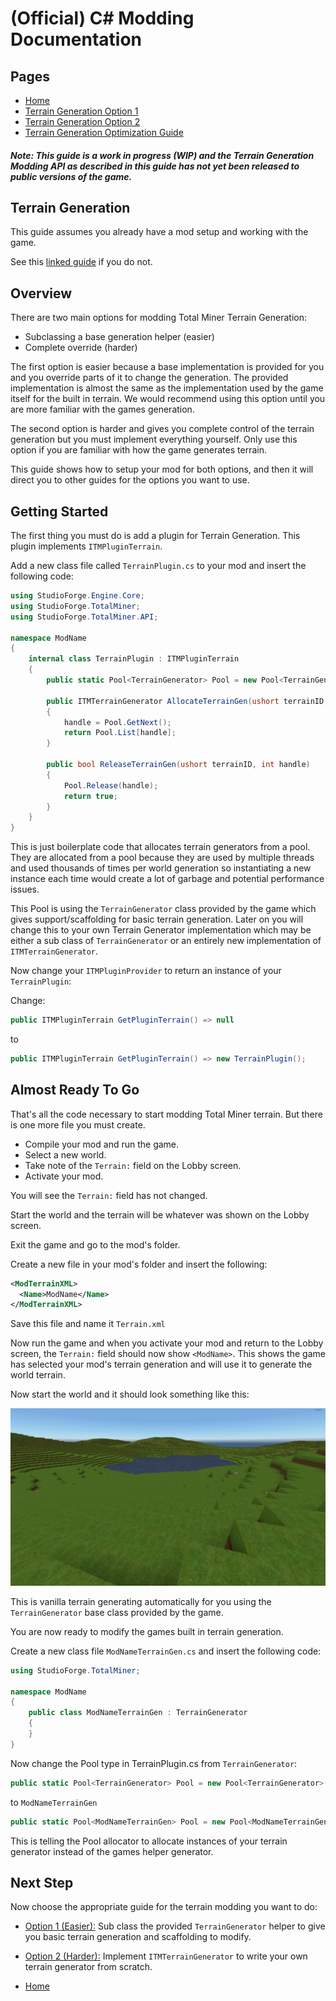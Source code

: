 
# (Official) C# Modding Documentation

## Pages

- [Home](../index)
- [Terrain Generation Option 1](terrain1)
- [Terrain Generation Option 2](terrain2)
- [Terrain Generation Optimization Guide](terrain_opt)

##### **Note:** This guide is a work in progress (WIP) and the Terrain Generation Modding API as described in this guide has not yet been released to public versions of the game.



## Terrain Generation

This guide assumes you already have a mod setup and working with the game.

See this [linked guide](https://github.com/DaveTheMonitor/TMModTutorial/blob/master/README.md) if you do not.

## Overview

There are two main options for modding Total Miner Terrain Generation:
- Subclassing a base generation helper (easier)
- Complete override (harder)

The first option is easier because a base implementation is provided for you and you override parts of it to change the generation. The provided implementation is almost the same as the implementation used by the game itself for the built in terrain. We would recommend using this option until you are more familiar with the games generation.

The second option is harder and gives you complete control of the terrain generation but you must implement everything yourself. Only use this option if you are familiar with how the game generates terrain.

This guide shows how to setup your mod for both options, and then it will direct you to other guides for the options you want to use.

## Getting Started

The first thing you must do is add a plugin for Terrain Generation. This plugin implements `ITMPluginTerrain`.

Add a new class file called `TerrainPlugin.cs` to your mod and insert the following code:
```cs
using StudioForge.Engine.Core;
using StudioForge.TotalMiner;
using StudioForge.TotalMiner.API;

namespace ModName
{
    internal class TerrainPlugin : ITMPluginTerrain
    {
        public static Pool<TerrainGenerator> Pool = new Pool<TerrainGenerator>();

        public ITMTerrainGenerator AllocateTerrainGen(ushort terrainID, out int handle)
        {
            handle = Pool.GetNext();
            return Pool.List[handle];
        }

        public bool ReleaseTerrainGen(ushort terrainID, int handle)
        {
            Pool.Release(handle);
            return true;
        }
    }
}
```
This is just boilerplate code that allocates terrain generators from a pool. They are allocated from a pool because they are used by multiple threads and used thousands of times per world generation so instantiating a new instance each time would create a lot of garbage and potential performance issues.

This Pool is using the `TerrainGenerator` class provided by the game which gives support/scaffolding for basic terrain generation. Later on you will change this to your own Terrain Generator implementation which may be either a sub class of `TerrainGenerator` or an entirely new implementation of `ITMTerrainGenerator`.

Now change your `ITMPluginProvider` to return an instance of your `TerrainPlugin`:

Change:
```cs
public ITMPluginTerrain GetPluginTerrain() => null
```
to 
```cs
public ITMPluginTerrain GetPluginTerrain() => new TerrainPlugin();
```

## Almost Ready To Go

That's all the code necessary to start modding Total Miner terrain. But there is one more file you must create.

- Compile your mod and run the game.
- Select a new world.
- Take note of the `Terrain:` field on the Lobby screen.
- Activate your mod.

You will see the `Terrain:` field has not changed.

Start the world and the terrain will be whatever was shown on the Lobby screen.

Exit the game and go to the mod's folder.

Create a new file in your mod's folder and insert the following:

```xml
<ModTerrainXML>
  <Name>ModName</Name>
</ModTerrainXML>
```

Save this file and name it `Terrain.xml`

Now run the game and when you activate your mod and return to the Lobby screen, the `Terrain:` field should now show `<ModName>`. This shows the game has selected your mod's terrain generation and will use it to generate the world terrain.

Now start the world and it should look something like this:

![VanillaTerrain](../images/vanilla_terrain.png)

This is vanilla terrain generating automatically for you using the `TerrainGenerator` base class provided by the game.

You are now ready to modify the games built in terrain generation.

Create a new class file `ModNameTerrainGen.cs` and insert the following code:

```cs
using StudioForge.TotalMiner;

namespace ModName
{
    public class ModNameTerrainGen : TerrainGenerator
    {
    }
}
```

Now change the Pool type in TerrainPlugin.cs from `TerrainGenerator`:

```cs
public static Pool<TerrainGenerator> Pool = new Pool<TerrainGenerator>();
```
to `ModNameTerrainGen`
```cs
public static Pool<ModNameTerrainGen> Pool = new Pool<ModNameTerrainGen>();
```

This is telling the Pool allocator to allocate instances of your terrain generator instead of the games helper generator.

## Next Step

Now choose the appropriate guide for the terrain modding you want to do:

- [Option 1 (Easier):](terrain1) Sub class the provided `TerrainGenerator` helper to give you basic terrain generation and scaffolding to modify.

- [Option 2 (Harder):](terrain2) Implement `ITMTerrainGenerator` to write your own terrain generator from scratch.

- [Home](../index)